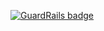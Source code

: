 
[![GuardRails badge](https://badges.production.guardrails.io/ileossa/HomeWorkOrganizer.svg)](https://www.guardrails.io)
